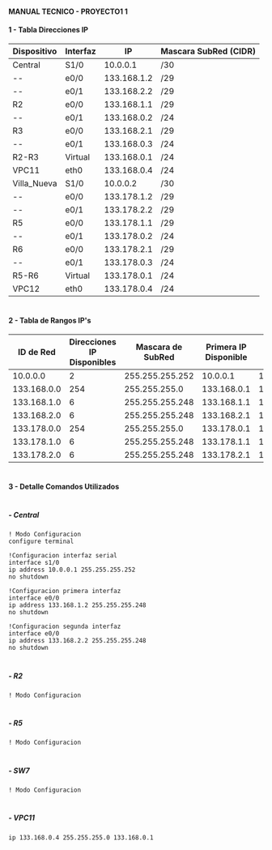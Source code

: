 #### MANUAL TECNICO - PROYECTO1 1

#### 1 - Tabla Direcciones IP

| Dispositivo | Interfaz | IP | Mascara SubRed (CIDR) |
|---|---|---|---|
|Central|S1/0|10.0.0.1|/30|
|--|e0/0|133.168.1.2|/29|
|--|e0/1|133.168.2.2|/29|
|R2|e0/0|133.168.1.1|/29|
|--|e0/1|133.168.0.2|/24|
|R3|e0/0|133.168.2.1|/29|
|--|e0/1|133.168.0.3|/24|
|R2-R3|Virtual|133.168.0.1|/24|
|VPC11|eth0|133.168.0.4|/24|
|Villa_Nueva|S1/0|10.0.0.2|/30|
|--|e0/0|133.178.1.2|/29|
|--|e0/1|133.178.2.2|/29|
|R5|e0/0|133.178.1.1|/29|
|--|e0/1|133.178.0.2|/24|
|R6|e0/0|133.178.2.1|/29|
|--|e0/1|133.178.0.3|/24|
|R5-R6|Virtual|133.178.0.1|/24|
|VPC12|eth0|133.178.0.4|/24|

#

#### 2 - Tabla de Rangos IP's

| ID de Red | Direcciones IP Disponibles | Mascara de SubRed | Primera IP Disponible | Ultima IP Disponible | Direccion de Broadcast |
|---|---|---|---|---|---|
|10.0.0.0|2|255.255.255.252|10.0.0.1|10.0.0.2|10.0.0.3|
|133.168.0.0|254|255.255.255.0|133.168.0.1|133.168.0.254|133.168.0.255|
|133.168.1.0|6|255.255.255.248|133.168.1.1|133.168.1.6|133.168.1.7|
|133.168.2.0|6|255.255.255.248|133.168.2.1|133.168.2.6|133.168.2.7|
|133.178.0.0|254|255.255.255.0|133.178.0.1|133.178.0.254|133.178.0.255|
|133.178.1.0|6|255.255.255.248|133.178.1.1|133.178.1.6|133.178.1.7|
|133.178.2.0|6|255.255.255.248|133.178.2.1|133.178.2.6|133.178.2.7|


#

#### 3 - Detalle Comandos Utilizados
#

##### - Central

    ! Modo Configuracion
    configure terminal

    !Configuracion interfaz serial
    interface s1/0
    ip address 10.0.0.1 255.255.255.252
    no shutdown

    !Configuracion primera interfaz
    interface e0/0
    ip address 133.168.1.2 255.255.255.248
    no shutdown

    !Configuracion segunda interfaz
    interface e0/0
    ip address 133.168.2.2 255.255.255.248
    no shutdown

#

##### - R2

    ! Modo Configuracion

#

##### - R5

    ! Modo Configuracion

#

##### - SW7

    ! Modo Configuracion

#

##### - VPC11

    ip 133.168.0.4 255.255.255.0 133.168.0.1

#